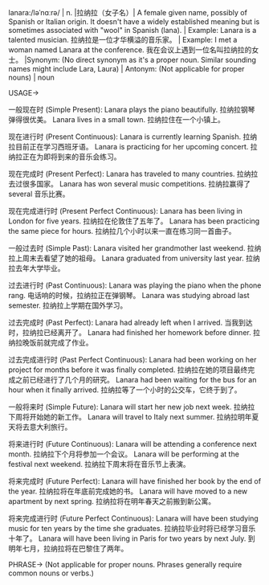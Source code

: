 lanara:/ləˈnɑːrə/ | n. |拉纳拉（女子名）|  A female given name, possibly of Spanish or Italian origin.  It doesn't have a widely established meaning but is sometimes associated with "wool" in Spanish (lana). | Example: Lanara is a talented musician. 拉纳拉是一位才华横溢的音乐家。
| Example: I met a woman named Lanara at the conference. 我在会议上遇到一位名叫拉纳拉的女士。 |Synonym: (No direct synonym as it's a proper noun.  Similar sounding names might include Lara, Laura) | Antonym: (Not applicable for proper nouns) | noun


USAGE->

一般现在时 (Simple Present):
Lanara plays the piano beautifully. 拉纳拉钢琴弹得很优美。
Lanara lives in a small town. 拉纳拉住在一个小镇上。

现在进行时 (Present Continuous):
Lanara is currently learning Spanish. 拉纳拉目前正在学习西班牙语。
Lanara is practicing for her upcoming concert. 拉纳拉正在为即将到来的音乐会练习。

现在完成时 (Present Perfect):
Lanara has traveled to many countries. 拉纳拉去过很多国家。
Lanara has won several music competitions. 拉纳拉赢得了 several 音乐比赛。

现在完成进行时 (Present Perfect Continuous):
Lanara has been living in London for five years. 拉纳拉在伦敦住了五年了。
Lanara has been practicing the same piece for hours. 拉纳拉几个小时以来一直在练习同一首曲子。

一般过去时 (Simple Past):
Lanara visited her grandmother last weekend. 拉纳拉上周末去看望了她的祖母。
Lanara graduated from university last year. 拉纳拉去年大学毕业。

过去进行时 (Past Continuous):
Lanara was playing the piano when the phone rang.  电话响的时候，拉纳拉正在弹钢琴。
Lanara was studying abroad last semester. 拉纳拉上学期在国外学习。

过去完成时 (Past Perfect):
Lanara had already left when I arrived. 当我到达时，拉纳拉已经离开了。
Lanara had finished her homework before dinner. 拉纳拉晚饭前就完成了作业。

过去完成进行时 (Past Perfect Continuous):
Lanara had been working on her project for months before it was finally completed. 拉纳拉在她的项目最终完成之前已经进行了几个月的研究。
Lanara had been waiting for the bus for an hour when it finally arrived. 拉纳拉等了一个小时的公交车，它终于到了。

一般将来时 (Simple Future):
Lanara will start her new job next week. 拉纳拉下周将开始她的新工作。
Lanara will travel to Italy next summer. 拉纳拉明年夏天将去意大利旅行。

将来进行时 (Future Continuous):
Lanara will be attending a conference next month. 拉纳拉下个月将参加一个会议。
Lanara will be performing at the festival next weekend. 拉纳拉下周末将在音乐节上表演。

将来完成时 (Future Perfect):
Lanara will have finished her book by the end of the year. 拉纳拉将在年底前完成她的书。
Lanara will have moved to a new apartment by next spring. 拉纳拉将在明年春天之前搬到新公寓。

将来完成进行时 (Future Perfect Continuous):
Lanara will have been studying music for ten years by the time she graduates. 拉纳拉毕业时将已经学习音乐十年了。
Lanara will have been living in Paris for two years by next July. 到明年七月，拉纳拉将在巴黎住了两年。


PHRASE-> (Not applicable for proper nouns.  Phrases generally require common nouns or verbs.)
